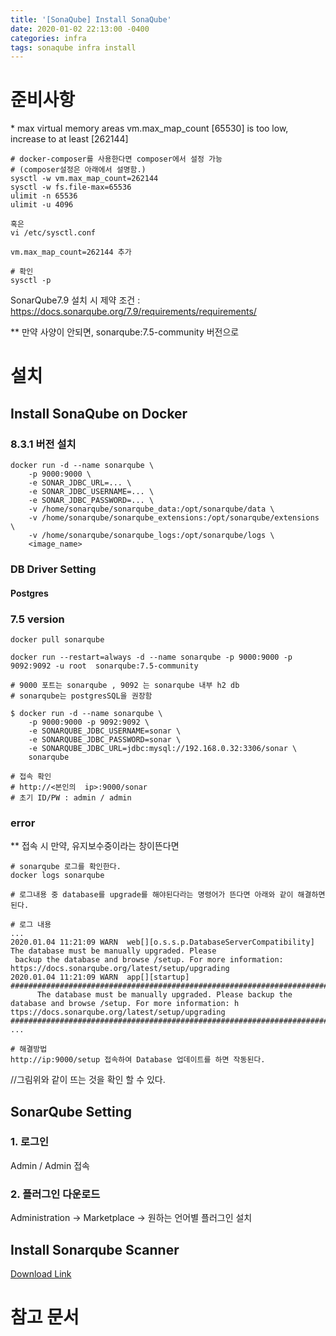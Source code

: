 ```yaml
---
title: '[SonaQube] Install SonaQube'
date: 2020-01-02 22:13:00 -0400
categories: infra
tags: sonaqube infra install
---
```


# 준비사항

\* max virtual memory areas vm.max_map_count [65530] is too low, increase to at least [262144]
```
# docker-composer를 사용한다면 composer에서 설정 가능
# (composer설정은 아래에서 설명함.)
sysctl -w vm.max_map_count=262144
sysctl -w fs.file-max=65536
ulimit -n 65536
ulimit -u 4096

혹은
vi /etc/sysctl.conf

vm.max_map_count=262144 추가

# 확인
sysctl -p
```

SonarQube7.9 설치 시 제약 조건 : https://docs.sonarqube.org/7.9/requirements/requirements/


\*\* 만약 사양이 안되면, sonarqube:7.5-community 버전으로

# 설치

## Install SonaQube on Docker
### 8.3.1 버전 설치

```
docker run -d --name sonarqube \
    -p 9000:9000 \
    -e SONAR_JDBC_URL=... \
    -e SONAR_JDBC_USERNAME=... \
    -e SONAR_JDBC_PASSWORD=... \
    -v /home/sonarqube/sonarqube_data:/opt/sonarqube/data \
    -v /home/sonarqube/sonarqube_extensions:/opt/sonarqube/extensions \
    -v /home/sonarqube/sonarqube_logs:/opt/sonarqube/logs \
    <image_name>
```
### DB Driver Setting
#### Postgres



### 7.5 version
```
docker pull sonarqube

docker run --restart=always -d --name sonarqube -p 9000:9000 -p 9092:9092 -u root  sonarqube:7.5-community

# 9000 포트는 sonarqube , 9092 는 sonarqube 내부 h2 db
# sonarqube는 postgresSQL을 권장함

$ docker run -d --name sonarqube \
    -p 9000:9000 -p 9092:9092 \
    -e SONARQUBE_JDBC_USERNAME=sonar \
    -e SONARQUBE_JDBC_PASSWORD=sonar \
    -e SONARQUBE_JDBC_URL=jdbc:mysql://192.168.0.32:3306/sonar \
    sonarqube

# 접속 확인
# http://<본인의  ip>:9000/sonar
# 초기 ID/PW : admin / admin
```
### error
\*\* 접속 시 만약, 유지보수중이라는 창이뜬다면

```
# sonarqube 로그를 확인한다.
docker logs sonarqube

# 로그내용 중 database를 upgrade를 해야된다라는 명령어가 뜬다면 아래와 같이 해결하면 된다.

# 로그 내용
...
2020.01.04 11:21:09 WARN  web[][o.s.s.p.DatabaseServerCompatibility] The database must be manually upgraded. Please
 backup the database and browse /setup. For more information: https://docs.sonarqube.org/latest/setup/upgrading
2020.01.04 11:21:09 WARN  app[][startup]
################################################################################
      The database must be manually upgraded. Please backup the database and browse /setup. For more information: h
ttps://docs.sonarqube.org/latest/setup/upgrading
################################################################################
...

# 해결방법
http://ip:9000/setup 접속하여 Database 업데이트를 하면 작동된다.

```

//그림위와 같이 뜨는 것을 확인 할 수 있다.



## SonarQube Setting

### 1. 로그인

Admin / Admin 접속

### 2. 플러그인 다운로드

Administration -> Marketplace -> 원하는 언어별 플러그인 설치

## Install Sonarqube Scanner

[Download Link](https://docs.sonarqube.org/latest/analysis/scan/sonarscanner/)

# 참고 문서
